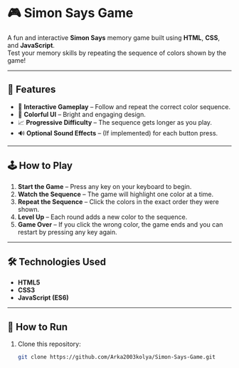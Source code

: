 # 🎮 Simon Says Game

A fun and interactive **Simon Says** memory game built using **HTML**, **CSS**, and **JavaScript**.  
Test your memory skills by repeating the sequence of colors shown by the game!

---

## 📌 Features
- 🎯 **Interactive Gameplay** – Follow and repeat the correct color sequence.
- 🎨 **Colorful UI** – Bright and engaging design.
- 📈 **Progressive Difficulty** – The sequence gets longer as you play.
- 🔊 **Optional Sound Effects** – (If implemented) for each button press.


---

## 🕹️ How to Play
1. **Start the Game** – Press any key on your keyboard to begin.
2. **Watch the Sequence** – The game will highlight one color at a time.
3. **Repeat the Sequence** – Click the colors in the exact order they were shown.
4. **Level Up** – Each round adds a new color to the sequence.
5. **Game Over** – If you click the wrong color, the game ends and you can restart by pressing any key again.

---

## 🛠️ Technologies Used
- **HTML5**
- **CSS3**
- **JavaScript (ES6)**

---

## 🚀 How to Run
1. Clone this repository:
   ```bash
   git clone https://github.com/Arka2003kolya/Simon-Says-Game.git

